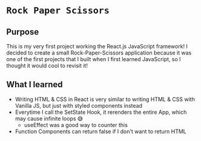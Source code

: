 # `Rock Paper Scissors`

## Purpose
This is my very first project working the React.js JavaScript framework! I decided to create a small Rock-Paper-Scissors application because it was one of the first projects that I built when I first learned JavaScript, so I thought it would cool to revisit it! 

## What I learned
- Writing HTML & CSS in React is very similar to writing HTML & CSS with Vanilla JS, but just with styled components instead
- Everytime I call the SetState Hook, it rerenders the entire App, which may cause infinite loops 😅
  - useEffect was a good way to counter this
- Function Components can return false if I don't want to return HTML